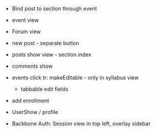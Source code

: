 * Bind post to section through event
* event view
* Forum view
* new post - separate button
* posts show view - section index
* comments show

* events click tr: makeEditable - only in syllabus view
  * tabbable edit fields



* add enrollment

* UserShow / profile
* Backbone Auth: Session view in top left, overlay sidebar
